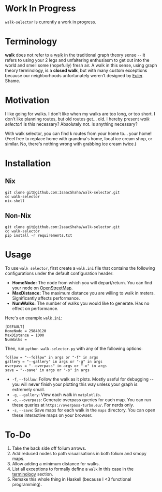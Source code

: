 # Work In Progress

`walk-selector` is currently a work in progress.

# Terminology

**walk** does not refer to a [walk](https://mathworld.wolfram.com/Walk.html) in the traditional graph theory sense -- it refers to using your 2 legs and unfaltering enthusiasm to get out into the world and smell some (hopefully) fresh air. A walk in this sense, using graph theory terminology, is a **closed walk**, but with many custom exceptions because our neighborhoods unfortunately weren't designed by [Euler](https://en.wikipedia.org/wiki/Leonhard_Euler#Graph_theory). Shame.

# Motivation

I like going for walks. I don't like when my walks are too long, or too short. I don't like planning routes, but old routes get... old. I hereby present _walk selector_!
Is this necessary? Absolutely not. Is anything necessary?

With walk selector, you can find k routes from your home to... your home! (Feel free to replace home with grandma's home, local ice cream shop, or similar. No, there's nothing wrong with grabbing ice cream twice.)

# Installation

## Nix

```
git clone git@github.com:IsaacShaha/walk-selector.git
cd walk-selector
nix-shell
```

## Non-Nix

```
git clone git@github.com:IsaacShaha/walk-selector.git
cd walk-selector
pip install -r requirements.txt
```

# Usage

To use `walk selector`, first create a `walk.ini` file that contains the following configurations under the default configuration header:

- **HomeNode:** The node from which you will depart/return. You can find your node on [OpenStreetMap](https://www.openstreetmap.org/).
- **MaxDistance:** The maximum distance you are willing to walk in meters. Significantly affects performance.
- **NumWalks:** The number of walks you would like to generate. Has no effect on performance.

Here's an example `walk.ini`:

```
[DEFAULT]
HomeNode = 25840120
MaxDistance = 1000
NumWalks =
```

Then, run `python walk-selector.py` with any of the following options:

    follow = "--follow" in args or "-f" in args
    gallery = "--gallery" in args or "-g" in args
    overpass = "--overpass" in args or "-o" in args
    save = "--save" in args or "-s" in args

- `-f`, `--follow`: Follow the walk as it plots. Mostly useful for debugging -- you will never finish your plotting this way unless your graph is extremely small.
- `-g`, `--gallery`: View each walk in `matplotlib`.
- `-o`, `--overpass`: Generate overpass queries for each map. You can run these queries at `https://overpass-turbo.eu/`. For nerds only.
- `-s`, `--save`: Save maps for each walk in the `maps` directory. You can open these interactive maps on your browser.

# To-Do

1. Take the back side off folium arrows.
1. Add reduced nodes to path visualisations in both folium and smopy maps.
1. Allow adding a minimum distance for walks.
1. List all exceptions to formally define a `walk` in this case in the [terminology](#terminology) section.
1. Remake this whole thing in Haskell (because I <3 functional programming).
